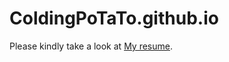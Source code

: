 # ColdingPoTaTo.github.io

Please kindly take a look at [My resume](coldingpotato.github.io/resume.html).
